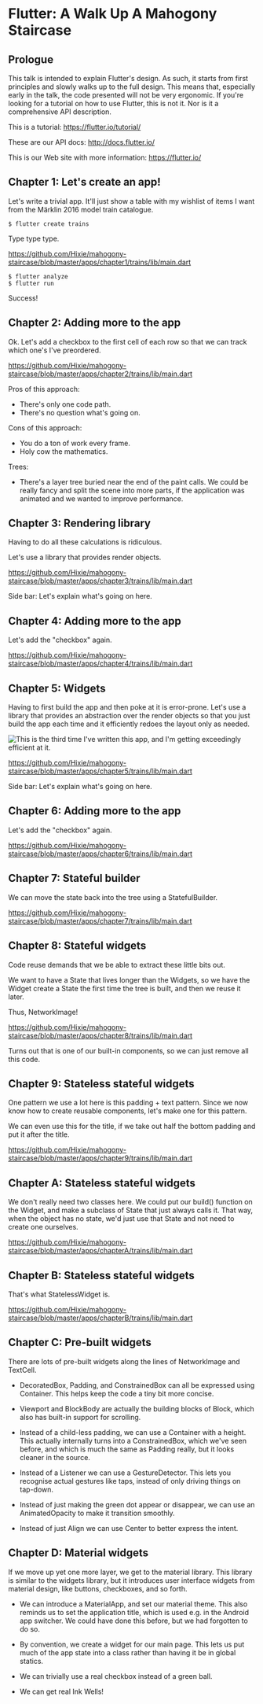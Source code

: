 <!--
Copyright (c) 2016, the Flutter project authors.  Please see the AUTHORS file
for details. All rights reserved. Use of this source code is governed by a
BSD-style license that can be found in the LICENSE file.
-->

Flutter: A Walk Up A Mahogony Staircase
=======================================

Prologue
--------

This talk is intended to explain Flutter's design. As such, it starts
from first principles and slowly walks up to the full design. This
means that, especially early in the talk, the code presented will not
be very ergonomic. If you're looking for a tutorial on how to use
Flutter, this is not it. Nor is it a comprehensive API description.

   This is a tutorial: https://flutter.io/tutorial/

   These are our API docs: http://docs.flutter.io/

   This is our Web site with more information: https://flutter.io/


Chapter 1: Let's create an app!
-------------------------------

Let's write a trivial app. It'll just show a table with my wishlist of
items I want from the Märklin 2016 model train catalogue.

```
$ flutter create trains
```

Type type type.

<https://github.com/Hixie/mahogony-staircase/blob/master/apps/chapter1/trains/lib/main.dart>

```
$ flutter analyze
$ flutter run
```

Success!


Chapter 2: Adding more to the app
---------------------------------

Ok. Let's add a checkbox to the first cell of each row so that we can
track which one's I've preordered.

<https://github.com/Hixie/mahogony-staircase/blob/master/apps/chapter2/trains/lib/main.dart>

Pros of this approach:
- There's only one code path.
- There's no question what's going on.

Cons of this approach:
- You do a ton of work every frame.
- Holy cow the mathematics.

Trees:
- There's a layer tree buried near the end of the paint calls. We could be really
  fancy and split the scene into more parts, if the application was animated and
  we wanted to improve performance.


Chapter 3: Rendering library
----------------------------

Having to do all these calculations is ridiculous.

Let's use a library that provides render objects.

<https://github.com/Hixie/mahogony-staircase/blob/master/apps/chapter3/trains/lib/main.dart>

Side bar: Let's explain what's going on here.


Chapter 4: Adding more to the app
---------------------------------

Let's add the "checkbox" again.

<https://github.com/Hixie/mahogony-staircase/blob/master/apps/chapter4/trains/lib/main.dart>


Chapter 5: Widgets
------------------

Having to first build the app and then poke at it is error-prone.
Let's use a library that provides an abstraction over the render
objects so that you just build the app each time and it efficiently
redoes the layout only as needed.

![This is the third time I've written this app, and I'm getting exceedingly efficient at it.](https://i.ytimg.com/vi/ZKpFFD7aX3c/maxresdefault.jpg)

<https://github.com/Hixie/mahogony-staircase/blob/master/apps/chapter5/trains/lib/main.dart>

Side bar: Let's explain what's going on here.


Chapter 6: Adding more to the app
---------------------------------

Let's add the "checkbox" again.

<https://github.com/Hixie/mahogony-staircase/blob/master/apps/chapter6/trains/lib/main.dart>


Chapter 7: Stateful builder
---------------------------

We can move the state back into the tree using a StatefulBuilder.

<https://github.com/Hixie/mahogony-staircase/blob/master/apps/chapter7/trains/lib/main.dart>


Chapter 8: Stateful widgets
---------------------------

Code reuse demands that we be able to extract these little bits out.

We want to have a State that lives longer than the Widgets, so we have
the Widget create a State the first time the tree is built, and then
we reuse it later.

Thus, NetworkImage!

<https://github.com/Hixie/mahogony-staircase/blob/master/apps/chapter8/trains/lib/main.dart>

Turns out that is one of our built-in components, so we can just
remove all this code.


Chapter 9: Stateless stateful widgets
-------------------------------------

One pattern we use a lot here is this padding + text pattern. Since we
now know how to create reusable components, let's make one for this
pattern.

We can even use this for the title, if we take out half the bottom
padding and put it after the title.

<https://github.com/Hixie/mahogony-staircase/blob/master/apps/chapter9/trains/lib/main.dart>


Chapter A: Stateless stateful widgets
-------------------------------------

We don't really need two classes here. We could put our build()
function on the Widget, and make a subclass of State that just always
calls it. That way, when the object has no state, we'd just use that
State and not need to create one ourselves.

<https://github.com/Hixie/mahogony-staircase/blob/master/apps/chapterA/trains/lib/main.dart>


Chapter B: Stateless stateful widgets
-------------------------------------

That's what StatelessWidget is.

<https://github.com/Hixie/mahogony-staircase/blob/master/apps/chapterB/trains/lib/main.dart>


Chapter C: Pre-built widgets
----------------------------

There are lots of pre-built widgets along the lines of NetworkImage and TextCell.

- DecoratedBox, Padding, and ConstrainedBox can all be expressed using
  Container. This helps keep the code a tiny bit more concise.

- Viewport and BlockBody are actually the building blocks of Block,
  which also has built-in support for scrolling.

- Instead of a child-less padding, we can use a Container with a
  height. This actually internally turns into a ConstrainedBox, which
  we've seen before, and which is much the same as Padding really, but
  it looks cleaner in the source.

- Instead of a Listener we can use a GestureDetector. This lets you
  recognise actual gestures like taps, instead of only driving things
  on tap-down.

- Instead of just making the green dot appear or disappear, we can use
  an AnimatedOpacity to make it transition smoothly.

- Instead of just Align we can use Center to better express the intent.


Chapter D: Material widgets
---------------------------

If we move up yet one more layer, we get to the material library. This
library is similar to the widgets library, but it introduces user
interface widgets from material design, like buttons, checkboxes, and
so forth.

- We can introduce a MaterialApp, and set our material theme. This
  also reminds us to set the application title, which is used e.g. in
  the Android app switcher. We could have done this before, but we had
  forgotten to do so.

- By convention, we create a widget for our main page. This lets us
  put much of the app state into a class rather than having it be in
  global statics.

- We can trivially use a real checkbox instead of a green ball.

- We can get real Ink Wells!

